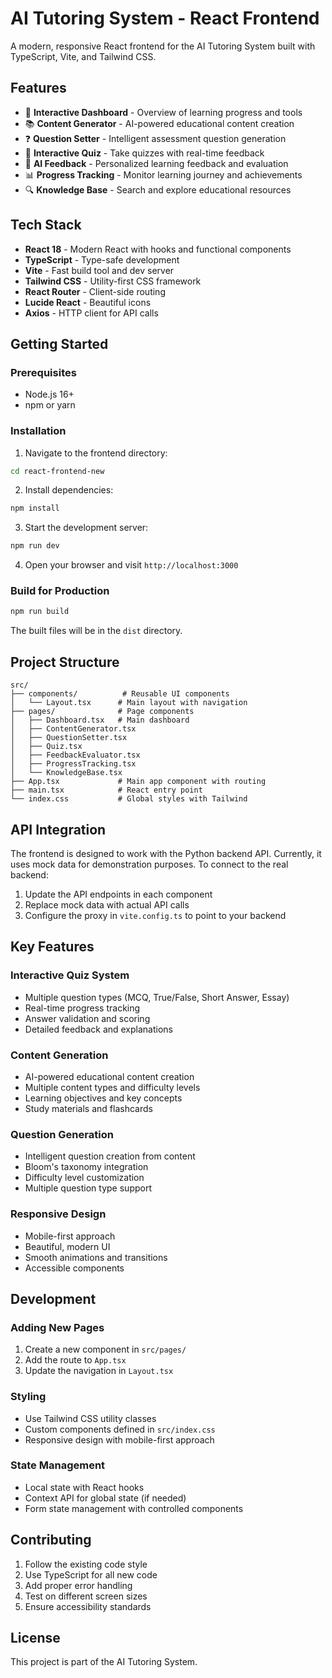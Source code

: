 # AI Tutoring System - React Frontend

A modern, responsive React frontend for the AI Tutoring System built with TypeScript, Vite, and Tailwind CSS.

## Features

- 🎯 **Interactive Dashboard** - Overview of learning progress and tools
- 📚 **Content Generator** - AI-powered educational content creation
- ❓ **Question Setter** - Intelligent assessment question generation
- 📝 **Interactive Quiz** - Take quizzes with real-time feedback
- 🤖 **AI Feedback** - Personalized learning feedback and evaluation
- 📊 **Progress Tracking** - Monitor learning journey and achievements
- 🔍 **Knowledge Base** - Search and explore educational resources

## Tech Stack

- **React 18** - Modern React with hooks and functional components
- **TypeScript** - Type-safe development
- **Vite** - Fast build tool and dev server
- **Tailwind CSS** - Utility-first CSS framework
- **React Router** - Client-side routing
- **Lucide React** - Beautiful icons
- **Axios** - HTTP client for API calls

## Getting Started

### Prerequisites

- Node.js 16+ 
- npm or yarn

### Installation

1. Navigate to the frontend directory:
```bash
cd react-frontend-new
```

2. Install dependencies:
```bash
npm install
```

3. Start the development server:
```bash
npm run dev
```

4. Open your browser and visit `http://localhost:3000`

### Build for Production

```bash
npm run build
```

The built files will be in the `dist` directory.

## Project Structure

```
src/
├── components/          # Reusable UI components
│   └── Layout.tsx      # Main layout with navigation
├── pages/              # Page components
│   ├── Dashboard.tsx   # Main dashboard
│   ├── ContentGenerator.tsx
│   ├── QuestionSetter.tsx
│   ├── Quiz.tsx
│   ├── FeedbackEvaluator.tsx
│   ├── ProgressTracking.tsx
│   └── KnowledgeBase.tsx
├── App.tsx             # Main app component with routing
├── main.tsx            # React entry point
└── index.css           # Global styles with Tailwind
```

## API Integration

The frontend is designed to work with the Python backend API. Currently, it uses mock data for demonstration purposes. To connect to the real backend:

1. Update the API endpoints in each component
2. Replace mock data with actual API calls
3. Configure the proxy in `vite.config.ts` to point to your backend

## Key Features

### Interactive Quiz System
- Multiple question types (MCQ, True/False, Short Answer, Essay)
- Real-time progress tracking
- Answer validation and scoring
- Detailed feedback and explanations

### Content Generation
- AI-powered educational content creation
- Multiple content types and difficulty levels
- Learning objectives and key concepts
- Study materials and flashcards

### Question Generation
- Intelligent question creation from content
- Bloom's taxonomy integration
- Difficulty level customization
- Multiple question type support

### Responsive Design
- Mobile-first approach
- Beautiful, modern UI
- Smooth animations and transitions
- Accessible components

## Development

### Adding New Pages

1. Create a new component in `src/pages/`
2. Add the route to `App.tsx`
3. Update the navigation in `Layout.tsx`

### Styling

- Use Tailwind CSS utility classes
- Custom components defined in `src/index.css`
- Responsive design with mobile-first approach

### State Management

- Local state with React hooks
- Context API for global state (if needed)
- Form state management with controlled components

## Contributing

1. Follow the existing code style
2. Use TypeScript for all new code
3. Add proper error handling
4. Test on different screen sizes
5. Ensure accessibility standards

## License

This project is part of the AI Tutoring System.
